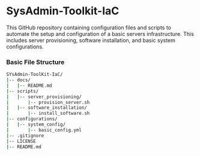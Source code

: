 # SysAdmin-Toolkit-IaC
This GitHub repository containing configuration files and scripts to automate the setup and configuration of a basic servers infrastructure. This includes server provisioning, software installation, and basic system configurations.

### Basic File Structure

```bash
SYsAdmin-ToolKit-IaC/
|-- docs/
|   |-- README.md
|-- scripts/
|   |-- server_provisioning/
|       |-- provision_server.sh
|   |-- software_installation/
|       |-- install_software.sh
|-- configurations/
|   |-- system_config/
|       |-- basic_config.yml
|-- .gitignore
|-- LICENSE
|-- README.md
```
